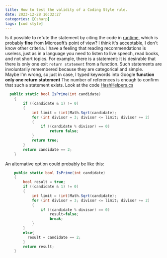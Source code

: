 ```yaml
---
title: How to test the validity of a Coding Style rule.
date: 2023-12-28 16:32:27
categories: [Csharp]
tags: [cod style]
---
```


Is it possible to refute the statement by citing the code in [runtime], which is probably **fine** from Microsoft’s point of view?
I think it's acceptable, I don't know other criteria. I have a feeling that reading recommendations is useless, just as in a language you need to listen to live speech, read books, and not short topics.
For example, there is a statement: it is desirable that there is only one exit `return statement` from a function.
Such statements are involuntarily remembered because they are categorical and simple.  
Maybe I'm wrong, so just in case, I typed keywords into Google **function only one return statement**
The number of references is enough to confirm that such a statement exists.
Look at the code [HashHelpers.cs]

```csharp
  public static bool IsPrime(int candidate) 
    { 
        if ((candidate & 1) != 0) 
        { 
            int limit = (int)Math.Sqrt(candidate); 
            for (int divisor = 3; divisor <= limit; divisor += 2) 
            { 
                if ((candidate % divisor) == 0) 
                    return false; 
            } 
            return true; 
        } 
        return candidate == 2; 
    } 
```

An alternative option could probably be like this:


```csharp
    public static bool IsPrime(int candidate) 
    { 
        bool result = true;
        if ((candidate & 1) != 0) 
        { 
            int limit = (int)Math.Sqrt(candidate); 
            for (int divisor = 3; divisor <= limit; divisor += 2) 
            { 
                if ((candidate % divisor) == 0) 
                    result=false; 
                    break;
            } 
        }
        else{ 
          result = candidate == 2; 
        }
        return result;
    } 
```
	
[runtime]:https://github.com/dotnet/runtime/
[HashHelpers.cs]:https://github.com/dotnet/runtime/blob/main/src/libraries/System.Private.CoreLib/src/System/Collections/HashHelpers.cs
